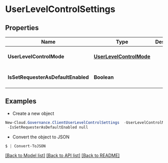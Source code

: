 # UserLevelControlSettings
## Properties

Name | Type | Description | Notes
------------ | ------------- | ------------- | -------------
**UserLevelControlMode** | [**UserLevelControlMode**](UserLevelControlMode.md) |  | [optional] [default to null]
**IsSetRequesterAsDefaultEnabled** | **Boolean** |  | [optional] [default to null]

## Examples

- Create a new object
```powershell
New-Cloud.Governance.ClientUserLevelControlSettings  -UserLevelControlMode null `
 -IsSetRequesterAsDefaultEnabled null
```

- Convert the object to JSON
```powershell
$ | Convert-ToJSON
```


[[Back to Model list]](../README.md#documentation-for-models) [[Back to API list]](../README.md#documentation-for-api-endpoints) [[Back to README]](../README.md)

